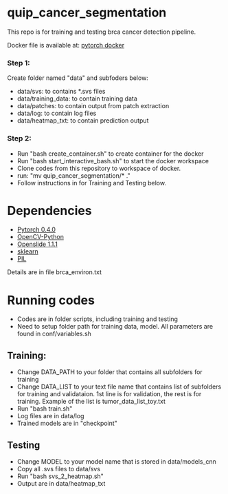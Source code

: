 # quip_cancer_segmentation

This repo is for training and testing brca cancer detection pipeline.

Docker file is available at: [pytorch docker](https://cloud.docker.com/repository/docker/hanle/brca-pipeline-image)

### Step 1:
Create folder named "data" and subfoders below:

- data/svs: to contains *.svs files
- data/training_data: to contain training data
- data/patches: to contain output from patch extraction
- data/log: to contain log files
- data/heatmap_txt: to contain prediction output

### Step 2:
- Run "bash create_container.sh" to create container for the docker
- Run "bash start_interactive_bash.sh" to start the docker workspace
- Clone codes from this repository to workspace of docker.
- run: "mv quip_cancer_segmentation/* ."
- Follow instructions in for Training and Testing below.

# Dependencies

 - [Pytorch 0.4.0](http://pytorch.org/)
 - [OpenCV-Python](https://pypi.python.org/pypi/opencv-python)
 - [Openslide 1.1.1](https://openslide.org/api/python/)
 - [sklearn](https://scikit-learn.org/stable/)
 - [PIL](https://pillow.readthedocs.io/en/3.1.x/reference/Image.html)
 
 Details are in file brca_environ.txt

# Running codes
- Codes are in folder scripts, including training and testing
- Need to setup folder path for training data, model. All parameters are found in conf/variables.sh
## Training:
- Change DATA_PATH to your folder that contains all subfolders for training
- Change DATA_LIST to your text file name that contains list of subfolders for training and validataion. 1st line is for validation, the rest is for training. Example of the list is tumor_data_list_toy.txt 
- Run "bash train.sh"
- Log files are in data/log
- Trained models are in "checkpoint"

## Testing
- Change MODEL to your model name that is stored in data/models_cnn
- Copy all .svs files to data/svs
- Run "bash svs_2_heatmap.sh"
- Output are in data/heatmap_txt

